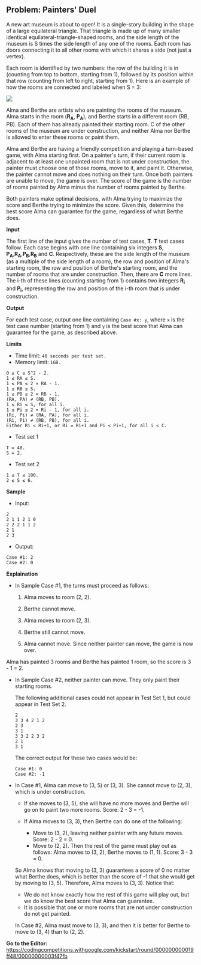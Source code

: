 ## Problem: Painters' Duel

A new art museum is about to open! It is a single-story building in the shape of a large equilateral triangle. That triangle is made up of many smaller identical equilateral-triangle-shaped rooms, and the side length of the museum is S times the side length of any one of the rooms. Each room has doors connecting it to all other rooms with which it shares a side (not just a vertex).

Each room is identified by two numbers: the row of the building it is in (counting from top to bottom, starting from 1), followed by its position within that row (counting from left to right, starting from 1). Here is an example of how the rooms are connected and labeled when S = 3:

<img src="https://codejam.googleapis.com/dashboard/get_file/AQj_6U3MDbo5iIVo9mzZC92KTNXrgWmYw5nGn1xygDDhvxc-EKqsimmS6BlNFKx67bT6xQvTJQ/example.png" align="centre">

Alma and Berthe are artists who are painting the rooms of the museum. Alma starts in the room (**R<sub>A</sub>**, **P<sub>A</sub>**), and Berthe starts in a different room (RB, PB). Each of them has already painted their starting room. C of the other rooms of the museum are under construction, and neither Alma nor Berthe is allowed to enter these rooms or paint them.

Alma and Berthe are having a friendly competition and playing a turn-based game, with Alma starting first. On a painter's turn, if their current room is adjacent to at least one unpainted room that is not under construction, the painter must choose one of those rooms, move to it, and paint it. Otherwise, the painter cannot move and does nothing on their turn. Once both painters are unable to move, the game is over. The score of the game is the number of rooms painted by Alma minus the number of rooms painted by Berthe.

Both painters make optimal decisions, with Alma trying to maximize the score and Berthe trying to minimize the score. Given this, determine the best score Alma can guarantee for the game, regardless of what Berthe does.

**Input**

The first line of the input gives the number of test cases, **T**. **T** test cases follow. Each case begins with one line containing six integers **S**, **P<sub>A</sub>**,**R<sub>A</sub>**,**P<sub>B</sub>**,**R<sub>B</sub>** and **C**. Respectively, these are the side length of the museum (as a multiple of the side length of a room), the row and position of Alma's starting room, the row and position of Berthe's starting room, and the number of rooms that are under construction. Then, there are **C** more lines. The i-th of these lines (counting starting from 1) contains two integers **R<sub>i</sub>** and **P<sub>i</sub>**, representing the row and position of the i-th room that is under construction.

**Output**

For each test case, output one line containing `Case #x: y`, where `x` is the test case number (starting from 1) and `y` is the best score that Alma can guarantee for the game, as described above.

**Limits**

- Time limit: `40 seconds per test set.`
- Memory limit: `1GB.`
```
0 ≤ C ≤ S^2 - 2.
1 ≤ RA ≤ S.
1 ≤ PA ≤ 2 × RA - 1.
1 ≤ RB ≤ S.
1 ≤ PB ≤ 2 × RB - 1.
(RA, PA) ≠ (RB, PB).
1 ≤ Ri ≤ S, for all i.
1 ≤ Pi ≤ 2 × Ri - 1, for all i.
(Ri, Pi) ≠ (RA, PA), for all i.
(Ri, Pi) ≠ (RB, PB), for all i.
Either Ri < Ri+1, or Ri = Ri+1 and Pi < Pi+1, for all i < C.
```

- Test set 1
```
T = 48.
S = 2.
```

- Test set 2
```
1 ≤ T ≤ 100.
2 ≤ S ≤ 6.
```

**Sample**

- Input:
```
2
2 1 1 2 1 0
2 2 2 1 1 2
2 1
2 3
```

- Output:
```
Case #1: 2
Case #2: 0
```

**Explaination**

* In Sample Case #1, the turns must proceed as follows:

  1. Alma moves to room (2, 2).

  2. Berthe cannot move.

  3. Alma moves to room (2, 3).

  4. Berthe still cannot move.
  
  5. Alma cannot move. Since neither painter can move, the game is now over.

 Alma has painted 3 rooms and Berthe has painted 1 room, so the score is 3 - 1 = 2.

* In Sample Case #2, neither painter can move. They only paint their starting rooms.

  The following additional cases could not appear in Test Set 1, but could appear in Test Set 2.
  
  ```
  2
  3 3 4 2 1 2
  2 3
  3 1
  3 3 2 2 3 2
  2 1
  3 1
  ```
  The correct output for these two cases would be:
  ```
  Case #1: 0
  Case #2: -1
  ```
  
* In Case #1, Alma can move to (3, 5) or (3, 3). She cannot move to (2, 3), which is under construction.
  
  - If she moves to (3, 5), she will have no more moves and Berthe will go on to paint two more rooms. Score: 2 - 3 = -1.
  
  - If Alma moves to (3, 3), then Berthe can do one of the following:
    
    - Move to (3, 2), leaving neither painter with any future moves. Score: 2 - 2 = 0.
    - Move to (2, 2). Then the rest of the game must play out as follows: Alma moves to (3, 2), Berthe moves to (1, 1). Score: 3 - 3 = 0.
  
  So Alma knows that moving to (3, 3) guarantees a score of 0 no matter what Berthe does, which is better than the score of -1 that she would get by moving to (3, 5). Therefore, Alma moves to (3, 3). Notice that:

  - We do not know exactly how the rest of this game will play out, but we do know the best score that Alma can guarantee.
  - It is possible that one or more rooms that are not under construction do not get painted.
  
  In Case #2, Alma must move to (3, 3), and then it is better for Berthe to move to (3, 4) than to (2, 2).
  
**Go to the Editor:** <https://codingcompetitions.withgoogle.com/kickstart/round/000000000019ff48/00000000003f47fb>

